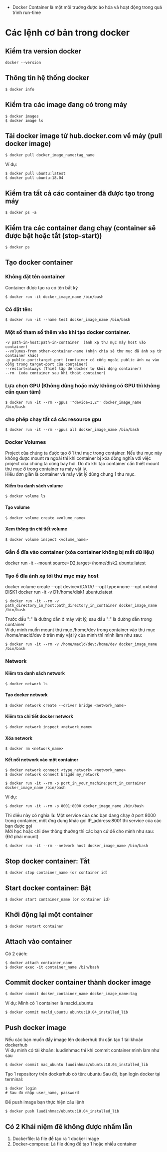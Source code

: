 - Docker Container là một môi trường được ảo hóa và hoạt động trong quá trình run-time

# Các lệnh cơ bản trong docker
## Kiểm tra version docker
```
docker --version
```
## Thông tin hệ thống docker
```
$ docker info
```
## Kiểm tra các image đang có trong máy
```
$ docker images
$ docker image ls
```
## Tải docker image từ hub.docker.com về máy (pull docker image)
```
$ docker pull docker_image_name:tag_name
```
Ví dụ:
```
$ docker pull ubuntu:latest
$ docker pull ubuntu:18.04
```
## Kiểm tra tất cả các container đã được tạo trong máy
```
$ docker ps -a
```
## Kiểm tra các container đang chạy (container sẽ được bật hoặc tắt (stop-start))
```
$ docker ps 
```
## Tạo docker container
### Không đặt tên container
Container được tạo ra có tên bất kỳ
```
$ docker run -it docker_image_name /bin/bash 
```
### Có đặt tên:
```
$ docker run -it --name test docker_image_name /bin/bash 
```
### Một số tham số thêm vào khi tạo docker container.
```
-v path-in-host:path-in-container  (ánh xạ thư mục máy host vào container)
--volumes-from other-container-name (nhận chia sẻ thư mục đã ánh xạ từ container khác)
-p public-port:target-port (container có cổng ngoài public ánh xạ vào cổng trong target-port của container)
--restart=always (Thiết lập để docker tự khởi động container)
--rm  (xóa container sau khi thoát container)
```
### Lựa chọn GPU (Không dùng hoặc máy không có GPU thì không cần quan tâm)
```
$ docker run -it --rm --gpus '"device=1,2"' docker_image_name /bin/bash
```
### cho phép chạy tất cả các resource gpu
```
$ docker run -it --rm --gpus all docker_image_name /bin/bash 
```
### Docker Volumes
Project của chúng ta được tạo ở 1 thư mục trong container. Nếu thư mục này không được mount ra ngoài thì khi container bị xóa đồng nghĩa với việc  
project của chúng ta cũng bay hơi. Do đó khi tạo container cần thiết mount thư mục ở trong container ra máy vật lý.  
Hiểu đơn giản là container và máy vật lý dùng chung 1 thư mục. 
#### Kiểm tra danh sách volume
```
$ docker volume ls
```
#### Tạo volume
```
$ docker volume create <volume_name>
```
#### Xem thông tin chi tiết volume
```
$ docker volume inspect <volume_name>
```

### Gắn ổ đĩa vào container (xóa container không bị mất dữ liệu)

docker run -it --mount source=D2,target=/home/disk2 ubuntu:latest

### Tạo ổ đĩa ánh xạ tới thư mục máy host

docker volume create --opt device=/DATA/ --opt type=none --opt o=bind DISK1
docker run -it -v D1:/home/disk1 ubuntu:latest

```
$ docker run -it --rm -v path_directory_in_host:path_directory_in_container docker_image_name /bin/bash 
```
Trước dấu ":" là đường dẫn ở máy vật lý, sau dấu ":" là đường dẫn trong container  
Ví dụ mình muốn mount thư mục /home/dev trong container vào thư mục /home/macld/dev ở trên máy vật lý của mình thì mình làm như sau:
```
$ docker run -it --rm -v /home/macld/dev:/home/dev docker_image_name /bin/bash 
```

### Network
#### Kiểm tra danh sách network
```
$ docker network ls
```
#### Tạo docker network
```
$ docker network create --driver bridge <network_name>
```
#### Kiểm tra chi tiết docker network
```
$ docker network inspect <network_name>
```
#### Xóa network
```
$ docker rm <network_name>
```
#### Kết nối network vào một container
```
$ docker network connect <type_network> <network_name>
$ docker network connect brigde my_network
```
```
$ docker run -it --rm -p port_in_your_machine:port_in_container docker_image_name /bin/bash 
```
Ví dụ: 
```
$ docker run -it --rm -p 8001:8000 docker_image_name /bin/bash 
```
Thì điều này có nghĩa là: Một service của các bạn đang chạy ở port 8000 trong container, một ứng dụng khác gọi IP_address:8001 thì service của các bạn được gọi  
Mới học hoặc chỉ dev thông thường thì các bạn cứ để cho mình như sau: (Đỡ phải mount)
```
$ docker run -it --rm --network host docker_image_name /bin/bash 
```

## Stop docker container: Tắt
```
$ docker stop container_name (or container id)
```
## Start docker container: Bật
```
$ docker start container_name (or container id)
```
## Khởi động lại một container
```
$ docker restart container
```

## Attach vào container
Có 2 cách:
```
$ docker attach container_name
$ docker exec -it container_name /bin/bash 
```
## Commit docker container thành docker image
```
$ docker commit docker_container_name docker_image_name:tag
```
Ví dụ: Mình có 1 container là macld_ubuntu
```
$ docker commit macld_ubuntu ubuntu:18.04_installed_lib
```
## Push docker image
Nếu các bạn muốn đẩy image lên dockerhub thì cần tạo 1 tài khoản dockerhub  
Ví dụ mình có tài khoản: luudinhmac thì khi commit container mình làm như sau  
```
$ docker commit mac_ubuntu luudinhmac/ubuntu:18.04_installed_lib
```
Tạo 1 repository trên dockerhub có tên: ubuntu
Sau đó, bạn login docker tại terminal:
```
$ docker login
# Sau đó nhập user_name, password
```
Để push image bạn thực hiện câu lệnh
```
$ docker push luudinhmac/ubuntu:18.04_installed_lib
```

## Có 2 Khái niệm đê không được nhầm lẫn
1. Dockerfile: là file để tạo ra 1 docker image
2. Docker-compose: Là file dùng để tạo 1 hoặc nhiều container
